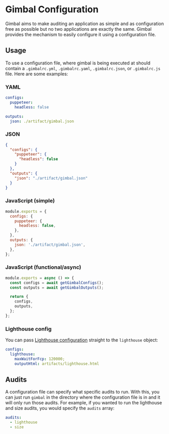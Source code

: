 # Gimbal Configuration

Gimbal aims to make auditing an application as simple and as configuration free as possible but no two applications are exactly the same. Gimbal provides the mechanism to easily configure it using a configuration file.

## Usage

To use a configuration file, where gimbal is being executed at should contain a `.gimbalrc.yml`, `.gimbalrc.yaml`, `.gimbalrc.json`, or `.gimbalrc.js` file. Here are some examples:

### YAML

```yaml
configs:
  puppeteer:
    headless: false

outputs:
  json: ./artifact/gimbal.json
```

### JSON

```json
{
  "configs": {
    "puppeteer": {
      "headless": false
    }
  },
  "outputs": {
    "json": "./artifact/gimbal.json"
  }
}
```

### JavaScript (simple)

```javascript
module.exports = {
  configs: {
    puppeteer: {
      headless: false,
    },
  },
  outputs: {
    json: './artifact/gimbal.json',
  },
};
```

### JavaScript (functional/async)

```javascript
module.exports = async () => {
  const configs = await getGimbalConfigs();
  const outputs = await getGimbalOutputs();

  return {
    configs,
    outputs,
  };
};
```

### Lighthouse config

You can pass [Lighthouse configuration](https://github.com/GoogleChrome/lighthouse/blob/master/docs/configuration.md) straight to the `lighthouse` object:

```yaml
configs:
  lighthouse:
    maxWaitForFcp: 120000;
    outputHtml: artifacts/lighthouse.html
```

## Audits

A configuration file can specify what specific audits to run. With this, you can just run `gimbal` in the directory where the configuration file is in and it will only run those audits. For example, if you wanted to run the lighthouse and size audits, you would specify the `audits` array:

```yaml
audits:
  - lighthouse
  - size
```
